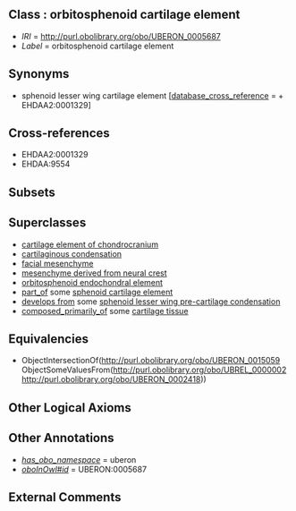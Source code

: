 
## Class : orbitosphenoid cartilage element

 * *IRI* = http://purl.obolibrary.org/obo/UBERON_0005687
 * *Label* = orbitosphenoid cartilage element

## Synonyms

 * sphenoid lesser wing cartilage element [[database_cross_reference](../../ef/oboInOwl#hasDbXref.md) =  + EHDAA2:0001329]

## Cross-references

 * EHDAA2:0001329
 * EHDAA:9554

## Subsets


## Superclasses

 * [cartilage element of chondrocranium](../../UBERON/32/UBERON_0003932.md)
 * [cartilaginous condensation](../../UBERON/63/UBERON_0005863.md)
 * [facial mesenchyme](../../UBERON/91/UBERON_0009891.md)
 * [mesenchyme derived from neural crest](../../UBERON/87/UBERON_0014387.md)
 * [orbitosphenoid endochondral element](../../UBERON/59/UBERON_0015059.md)
 * [part_of](../../BFO/50/BFO_0000050.md) some [sphenoid cartilage element](../../UBERON/93/UBERON_0009193.md)
 * [develops from](../../RO/02/RO_0002202.md) some [sphenoid lesser wing pre-cartilage condensation](../../UBERON/28/UBERON_0010728.md)
 * [composed_primarily_of](../../UBREL/02/UBREL_0000002.md) some [cartilage tissue](../../UBERON/18/UBERON_0002418.md)

## Equivalencies

 * ObjectIntersectionOf(<http://purl.obolibrary.org/obo/UBERON_0015059> ObjectSomeValuesFrom(<http://purl.obolibrary.org/obo/UBREL_0000002> <http://purl.obolibrary.org/obo/UBERON_0002418>))

## Other Logical Axioms


## Other Annotations

 * *[has_obo_namespace](../../ce/oboInOwl#hasOBONamespace.md)* = uberon
 * *[oboInOwl#id](../../id/oboInOwl#id.md)* = UBERON:0005687

## External Comments

